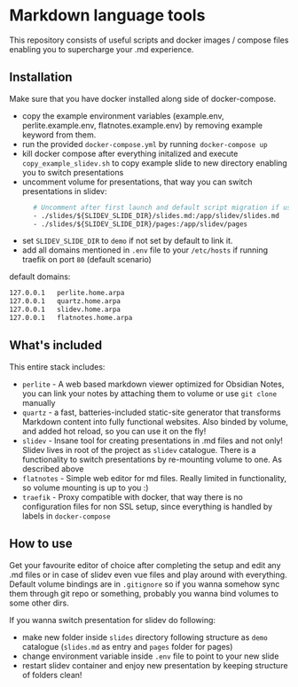 # Markdown language tools

This repository consists of useful scripts and docker images / compose files enabling you to supercharge your .md experience.

## Installation

Make sure that you have docker installed along side of docker-compose.

- copy the example environment variables (example.env, perlite.example.env, flatnotes.example.env) by removing example keyword from them.
- run the provided `docker-compose.yml` by running `docker-compose up`
- kill docker compose after everything initalized and execute `copy_example_slidev.sh` to copy example slide to new directory enabling you to switch presentations
- uncomment volume for presentations, that way you can switch presentations in slidev:

``` dockerfile
      # Uncomment after first launch and default script migration if using demo!
      - ./slides/${SLIDEV_SLIDE_DIR}/slides.md:/app/slidev/slides.md
      - ./slides/${SLIDEV_SLIDE_DIR}/pages:/app/slidev/pages
```

- set `SLIDEV_SLIDE_DIR` to `demo` if not set by default to link it.
- add all domains mentioned in `.env` file to your `/etc/hosts` if running traefik on port `80` (default scenario)

default domains:

``` markdown
127.0.0.1	perlite.home.arpa
127.0.0.1	quartz.home.arpa
127.0.0.1	slidev.home.arpa
127.0.0.1	flatnotes.home.arpa
```

## What's included

This entire stack includes:

* `perlite` - A web based markdown viewer optimized for Obsidian Notes, you can link your notes by attaching them to volume or use `git clone` manually
* `quartz` - a fast, batteries-included static-site generator that transforms Markdown content into fully functional websites. Also binded by volume, and added hot reload, so you can use it on the fly!
* `slidev` - Insane tool for creating presentations in .md files and not only! Slidev lives in root of the project as `slidev` catalogue. There is a functionality to switch presentations by re-mounting volume to one. As described above
* `flatnotes` - Simple web editor for md files. Really limited in functionality, so volume mounting is up to you :)
* `traefik` - Proxy compatible with docker, that way there is no configuration files for non SSL setup, since everything is handled by labels in `docker-compose`

## How to use

Get your favourite editor of choice after completing the setup and edit any .md files or in case of slidev even vue files and play around with everything. Default volume bindings are in `.gitignore` so if you wanna somehow sync them through git repo or something, probably you wanna bind volumes to some other dirs.

If you wanna switch presentation for slidev do following:

* make new folder inside `slides` directory following structure as `demo` catalogue (`slides.md` as entry and `pages` folder for pages)
* change environment variable inside `.env` file to point to your new slide
* restart slidev container and enjoy new presentation by keeping structure of folders clean!

